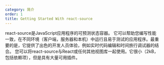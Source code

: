 ```yaml
---
category: 简介
order: 1
title: Getting Started With react-source
---
```


react-source是JavaScript应用程序的可预测状态容器。 它可以帮助您编写性能一致，在不同环境（客户端，服务器和本机）中运行且易于测试的应用程序。最重要的是，它提供了出色的开发人员体验，例如实时代码编辑和时间旅行调试器的结合。 您可以将react-source与React或任何其他视图库一起使用。它很小（2kB，包括依赖项），但是具有大量可用插件。
